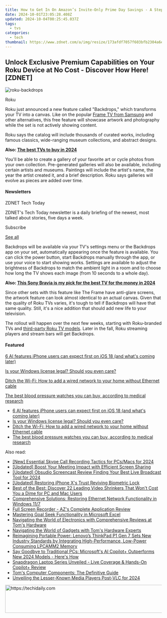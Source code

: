 ```yaml
---
title: How to Get In On Amazon’s Invite-Only Prime Day Savings - A Step-by-Step Tutorial
date: 2024-10-01T23:05:28.408Z
updated: 2024-10-04T00:25:45.037Z
tags:
  - tvs
categories:
  - tech
thumbnail: https://www.zdnet.com/a/img/resize/173afdf7057f603bfb2304a6e90b78de33ab1f35/2023/10/05/db8a7e30-e253-4329-a9fc-f621ea07d11d/envelope-copy.png?width=278&height=156&fit=crop&format=pjpg&auto=webp
---
```


## Unlock Exclusive Premium Capabilities on Your Roku Device at No Cost - Discover How Here![ZDNET]

![roku-backdrops](https://www.zdnet.com/a/img/resize/ab06e5d79937bcd994ea807e04aece8be4cc8f5c/2024/09/04/03fa9e7c-68b9-43c6-ba8d-3958f358f014/backdrops-lifestyle-person.jpg?auto=webp&width=1280)

Roku

Roku just announced a new feature called "Backdrops," which transforms your TV into a canvas. Like on the popular [Frame TV from Samsung](https://www.zdnet.com/home-and-office/home-entertainment/samsung-frame-tv-2024-vs-2023-comparing-the-key-differences/) and other alternatives, this free feature will showcase artwork and photography while the set is not actively showing content.

Roku says the catalog will include thousands of curated works, including famous classics, wide-ranging museum collections, and abstract designs.

**Also: [The best TVs to buy in 2024](https://www.zdnet.com/home-and-office/home-entertainment/best-tv/)**

You'll be able to create a gallery of your favorite art or cycle photos from your own collection. Pre-generated galleries will also be available, including certain artists and museums. Paintings will include the artist's name, the year the artist created it, and a brief description. Roku says galleries will evolve as pieces are added over time. 

#### Newsletters

ZDNET Tech Today

ZDNET's Tech Today newsletter is a daily briefing of the newest, most talked about stories, five days a week.

 Subscribe

[See all](https://www.zdnet.com/newsletters/)

Backdrops will be available via your TV's settings menu or the Backdrops app on your set, automatically appearing once the feature is available. You can click the power button, start Backdrops manually through the app, or use your voice to start showing works. Settings are available to adjust the brightness of Backdrops to match the ambient light in a room and to choose how long the TV shows each image (from 10 seconds to a whole day).

**Also: [This Sony Bravia is my pick for the best TV for the money in 2024](https://www.zdnet.com/home-and-office/home-entertainment/this-sony-bravia-is-my-pick-for-the-best-tv-for-the-money-in-2024-and-its-on-sale-for-labor-day/)**

Since other sets with this feature like The Frame have anti-glare screens, the artwork feature can look almost identical to an actual canvas. Given that the quality of Roku TVs varies, it's tough to tell if Backdrops will have that same quality. Still, it's a nice addition that should add new life to your television.

The rollout will happen over the next few weeks, starting with Roku-branded TVs and [third-party Roku TV models](https://www.zdnet.com/home-and-office/home-entertainment/best-roku-tvs/#link={). Later in the fall, Roku streaming players and stream bars will get Backdrops.

#### Featured

[6 AI features iPhone users can expect first on iOS 18 (and what's coming later)](https://www.zdnet.com/article/6-ai-features-iphone-users-can-expect-first-on-ios-18-and-whats-coming-later/ "6 AI features iPhone users can expect first on iOS 18 (and what's coming later)")

[Is your Windows license legal? Should you even care?](https://www.zdnet.com/article/is-your-windows-license-legal-should-you-even-care/ "Is your Windows license legal? Should you even care?")

[Ditch the Wi-Fi: How to add a wired network to your home without Ethernet cable](https://www.zdnet.com/article/ditch-the-wi-fi-how-to-add-a-wired-network-to-your-home-without-ethernet-cable/ "Ditch the Wi-Fi: How to add a wired network to your home without Ethernet cable")

[The best blood pressure watches you can buy, according to medical research](https://www.zdnet.com/article/best-blood-pressure-watch/ "The best blood pressure watches you can buy, according to medical research")

* [6 AI features iPhone users can expect first on iOS 18 (and what's coming later)](https://www.zdnet.com/article/6-ai-features-iphone-users-can-expect-first-on-ios-18-and-whats-coming-later/ "6 AI features iPhone users can expect first on iOS 18 (and what's coming later)")
* [Is your Windows license legal? Should you even care?](https://www.zdnet.com/article/is-your-windows-license-legal-should-you-even-care/ "Is your Windows license legal? Should you even care?")
* [Ditch the Wi-Fi: How to add a wired network to your home without Ethernet cable](https://www.zdnet.com/article/ditch-the-wi-fi-how-to-add-a-wired-network-to-your-home-without-ethernet-cable/ "Ditch the Wi-Fi: How to add a wired network to your home without Ethernet cable")
* [The best blood pressure watches you can buy, according to medical research](https://www.zdnet.com/article/best-blood-pressure-watch/ "The best blood pressure watches you can buy, according to medical research")

<ins class="adsbygoogle"
     style="display:block"
     data-ad-format="autorelaxed"
     data-ad-client="ca-pub-7571918770474297"
     data-ad-slot="1223367746"></ins>

<ins class="adsbygoogle"
     style="display:block"
     data-ad-client="ca-pub-7571918770474297"
     data-ad-slot="8358498916"
     data-ad-format="auto"
     data-full-width-responsive="true"></ins>

<span class="atpl-alsoreadstyle">Also read:</span>
<div><ul>
<li><a href="https://screen-recording.techidaily.com/new-essential-skype-call-recording-tactics-for-pcsmacs-for-2024/"><u>[New] Essential Skype Call Recording Tactics for PCs/Macs for 2024</u></a></li>
<li><a href="https://remote-screen-capture.techidaily.com/updated-boost-your-meeting-impact-with-efficient-screen-sharing/"><u>[Updated] Boost Your Meeting Impact with Efficient Screen Sharing</u></a></li>
<li><a href="https://desktop-recording.techidaily.com/updated-obsudio-screencast-review-finding-your-best-live-broadcast-tool-for-2024/"><u>[Updated] Obsudio Screencast Review Finding Your Best Live Broadcast Tool for 2024</u></a></li>
<li><a href="https://fox-access.techidaily.com/updated-restoring-iphone-xs-trust-reviving-biometric-lock/"><u>[Updated] Restoring iPhone X's Trust Reviving Biometric Lock</u></a></li>
<li><a href="https://blog-min.techidaily.com/best-of-the-best-discover-22-leading-video-shrinkers-that-wont-cost-you-a-dime-for-pc-and-mac-users/"><u>Best of the Best: Discover 22 Leading Video Shrinkers That Won't Cost You a Dime for PC and Mac Users</u></a></li>
<li><a href="https://win-howtos.techidaily.com/comprehensive-solutions-restoring-ethernet-network-functionality-in-windows-117/"><u>Comprehensive Solutions: Restoring Ethernet Network Functionality in Windows 11/7</u></a></li>
<li><a href="https://screen-activity-recording.techidaily.com/full-screen-recorder-azs-complete-application-review/"><u>Full Screen Recorder - AZ's Complete Application Review</u></a></li>
<li><a href="https://win11-tips.techidaily.com/mastering-goal-seek-functionality-in-microsoft-excel/"><u>Mastering Goal Seek Functionality in Microsoft Excel</u></a></li>
<li><a href="https://hardware-reviews.techidaily.com/navigating-the-world-of-electronics-with-comprehensive-reviews-at-toms-hardware/"><u>Navigating the World of Electronics with Comprehensive Reviews at Tom's Hardware</u></a></li>
<li><a href="https://hardware-reviews.techidaily.com/navigating-the-world-of-gadgets-with-toms-hardware-experts-t17238628794346/"><u>Navigating the World of Gadgets with Tom's Hardware Experts</u></a></li>
<li><a href="https://hardware-reviews.techidaily.com/reimagining-portable-power-lenovos-thinkpad-p1-gen-7-sets-new-industry-standards-by-integrating-high-performance-low-power-consuming-lpcamm2-memory/"><u>Reimagining Portable Power: Lenovo’s ThinkPad P1 Gen 7 Sets New Industry Standards by Integrating High-Performance, Low-Power Consuming LPCAMM2 Memory</u></a></li>
<li><a href="https://hardware-reviews.techidaily.com/say-goodbye-to-traditional-pcs-microsofts-ai-copilotplus-outperforms-new-2024-models-heres-how/"><u>Say Goodbye to Traditional PCs: Microsoft's AI Copilot+ Outperforms New 2024 Models - Here's How</u></a></li>
<li><a href="https://hardware-reviews.techidaily.com/snapdragon-laptop-series-unveiled-live-coverage-and-hands-on-copilotplus-review/"><u>Snapdragon Laptop Series Unveiled - Live Coverage & Hands-On Copilot+ Review</u></a></li>
<li><a href="https://hardware-reviews.techidaily.com/toms-computer-components-the-definitive-guide/"><u>Tom's Computer Components: The Definitive Guide</u></a></li>
<li><a href="https://vp-tips.techidaily.com/unveiling-the-lesser-known-media-players-post-vlc-for-2024/"><u>Unveiling the Lesser-Known Media Players Post-VLC for 2024</u></a></li>
</ul></div>

<!-- affiliate ads begin -->
<a href="https://review-au.sjv.io/c/5597632/2098702/14409" target="_top" id="2098702">
  <img src="//a.impactradius-go.com/display-ad/14409-2098702" border="0" alt="https://techidaily.com" width="728" height="90"/>
</a>
<img height="0" width="0" src="https://review-au.sjv.io/i/5597632/2098702/14409" style="position:absolute;visibility:hidden;" border="0" />
<!-- affiliate ads end -->

